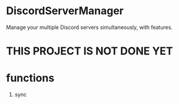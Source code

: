 # DiscordServerManager
Manage your multiple Discord servers simultaneously, with features.
# THIS PROJECT IS NOT DONE YET



# functions
1. sync
